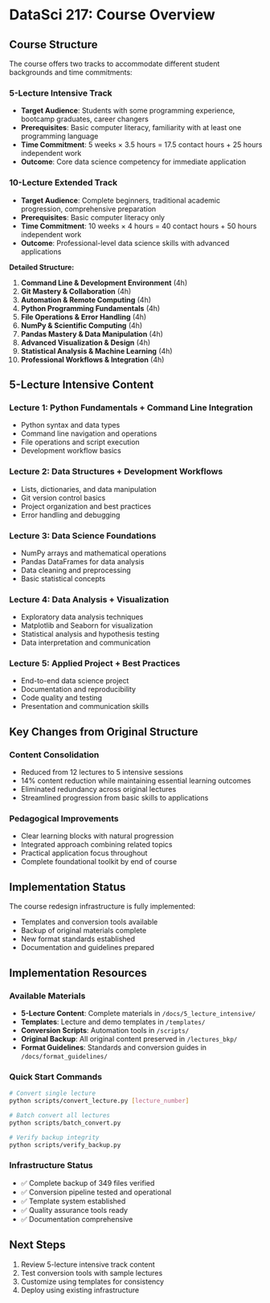 # DataSci 217: Course Overview

## Course Structure

The course offers two tracks to accommodate different student backgrounds and time commitments:

### 5-Lecture Intensive Track
- **Target Audience**: Students with some programming experience, bootcamp graduates, career changers
- **Prerequisites**: Basic computer literacy, familiarity with at least one programming language
- **Time Commitment**: 5 weeks × 3.5 hours = 17.5 contact hours + 25 hours independent work
- **Outcome**: Core data science competency for immediate application

### 10-Lecture Extended Track
- **Target Audience**: Complete beginners, traditional academic progression, comprehensive preparation  
- **Prerequisites**: Basic computer literacy only
- **Time Commitment**: 10 weeks × 4 hours = 40 contact hours + 50 hours independent work
- **Outcome**: Professional-level data science skills with advanced applications

**Detailed Structure:**
1. **Command Line & Development Environment** (4h)
2. **Git Mastery & Collaboration** (4h)  
3. **Automation & Remote Computing** (4h)
4. **Python Programming Fundamentals** (4h)
5. **File Operations & Error Handling** (4h)
6. **NumPy & Scientific Computing** (4h)
7. **Pandas Mastery & Data Manipulation** (4h)
8. **Advanced Visualization & Design** (4h)
9. **Statistical Analysis & Machine Learning** (4h)
10. **Professional Workflows & Integration** (4h)

## 5-Lecture Intensive Content

### Lecture 1: Python Fundamentals + Command Line Integration
- Python syntax and data types
- Command line navigation and operations
- File operations and script execution
- Development workflow basics

### Lecture 2: Data Structures + Development Workflows
- Lists, dictionaries, and data manipulation
- Git version control basics
- Project organization and best practices
- Error handling and debugging

### Lecture 3: Data Science Foundations
- NumPy arrays and mathematical operations
- Pandas DataFrames for data analysis
- Data cleaning and preprocessing
- Basic statistical concepts

### Lecture 4: Data Analysis + Visualization
- Exploratory data analysis techniques
- Matplotlib and Seaborn for visualization
- Statistical analysis and hypothesis testing
- Data interpretation and communication

### Lecture 5: Applied Project + Best Practices
- End-to-end data science project
- Documentation and reproducibility
- Code quality and testing
- Presentation and communication skills

## Key Changes from Original Structure

### Content Consolidation
- Reduced from 12 lectures to 5 intensive sessions
- 14% content reduction while maintaining essential learning outcomes
- Eliminated redundancy across original lectures
- Streamlined progression from basic skills to applications

### Pedagogical Improvements
- Clear learning blocks with natural progression
- Integrated approach combining related topics
- Practical application focus throughout
- Complete foundational toolkit by end of course

## Implementation Status

The course redesign infrastructure is fully implemented:
- Templates and conversion tools available
- Backup of original materials complete
- New format standards established
- Documentation and guidelines prepared

## Implementation Resources

### Available Materials
- **5-Lecture Content**: Complete materials in `/docs/5_lecture_intensive/`
- **Templates**: Lecture and demo templates in `/templates/`
- **Conversion Scripts**: Automation tools in `/scripts/`
- **Original Backup**: All original content preserved in `/lectures_bkp/`
- **Format Guidelines**: Standards and conversion guides in `/docs/format_guidelines/`

### Quick Start Commands
```bash
# Convert single lecture
python scripts/convert_lecture.py [lecture_number]

# Batch convert all lectures  
python scripts/batch_convert.py

# Verify backup integrity
python scripts/verify_backup.py
```

### Infrastructure Status
- ✅ Complete backup of 349 files verified
- ✅ Conversion pipeline tested and operational
- ✅ Template system established
- ✅ Quality assurance tools ready
- ✅ Documentation comprehensive

## Next Steps
1. Review 5-lecture intensive track content
2. Test conversion tools with sample lectures
3. Customize using templates for consistency
4. Deploy using existing infrastructure